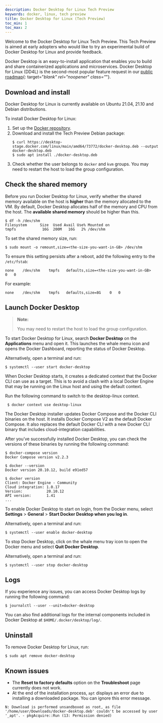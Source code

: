 ```yaml
---
description: Docker Desktop for Linux Tech Preview
keywords: docker, linux, tech preview
title: Docker Desktop for Linux (Tech Preview)
toc_min: 1
toc_max: 2
---
```


Welcome to the Docker Desktop for Linux Tech Preview. This Tech Preview is aimed at early adopters who would like to try an experimental build of Docker Desktop for Linux and provide feedback.

Docker Desktop is an easy-to-install application that enables you to build and
share containerized applications and microservices. Docker Desktop for Linux
(DD4L) is the second-most popular feature request in our [public
roadmap](https://github.com/docker/roadmap/projects/1){: target="_blank"
rel="noopener" class="_"}.

## Download and install

Docker Desktop for Linux is currently available on Ubuntu 21.04, 21.10 and
Debian distributions.

To install Docker Desktop for Linux:

1. Set up the [Docker repository](../../engine/install/ubuntu.md#install-using-the-repository).
2. Download and install the Tech Preview Debian package:
    ```console
    $ curl https://desktop-stage.docker.com/linux/main/amd64/73772/docker-desktop.deb --output docker-desktop.deb
    $ sudo apt install ./docker-desktop.deb
    ```
3. Check whether the user belongs to `docker` and `kvm` groups. You may need to restart the host to load the group configuration.

## Check the shared memory

Before you run Docker Desktop for Linux, verify whether the shared memory available on the host is **higher** than the memory allocated to the VM. By default, Docker Desktop allocates half of the memory and CPU from the host. The **available shared memory** should be higher than this.


```console
$ df -h /dev/shm
Filesystem      Size  Used Avail Use% Mounted on
tmpfs            16G  200M   16G   2% /dev/shm
```

To set the shared memory size, run:

```console
$ sudo mount -o remount,size=<the-size-you-want-in-GB> /dev/shm
```

To ensure this setting persists after a reboot, add the following entry to the `/etc/fstab`:

```console
none    /dev/shm    tmpfs   defaults,size=<the-size-you-want-in-GB>   0   0
```

For example:

```console
none    /dev/shm    tmpfs   defaults,size=8G    0   0
```

## Launch Docker Desktop

> **Note:** 
> 
> You may need to restart the host to load the group configuration.

To start Docker Desktop for Linux, search **Docker Desktop** on the
**Applications** menu and open it. This launches the whale menu icon and opens
the Docker Dashboard, reporting the status of Docker Desktop.

Alternatively, open a terminal and run:

```console
$ systemctl --user start docker-desktop
```

When Docker Desktop starts, it creates a dedicated context that the Docker CLI can use as a target. This is to avoid a clash with a local Docker Engine that may be running on the Linux host and using the default context.

Run the following command to switch to the desktop-linux context.

```console
 $ docker context use desktop-linux
```

The Docker Desktop installer updates Docker Compose and the Docker CLI binaries
on the host. It installs Docker Compose V2 as the default Docker Compose. It
also replaces the default Docker CLI with a new Docker CLI binary that includes
cloud-integration capabilities.

After you’ve successfully installed Docker Desktop, you can check the versions
of these binaries by running the following command:

```console
$ docker-compose version
Docker Compose version v2.2.3

$ docker --version
Docker version 20.10.12, build e91ed57

$ docker version
Client: Docker Engine - Community
Cloud integration: 1.0.17
Version:           20.10.12
API version:       1.41
...
```

To enable Docker Desktop to start on login, from the Docker menu, select
**Settings** > **General** > **Start Docker Desktop when you log in**.

Alternatively, open a terminal and run:

```console
$ systemctl --user enable docker-desktop
```

To stop Docker Desktop, click on the whale menu tray icon to open the Docker menu and select **Quit Docker Desktop**.

Alternatively, open a terminal and run:

```console
$ systemctl --user stop docker-desktop
```

## Logs

If you experience any issues, you can access Docker Desktop logs by running the following command:

```console
$ journalctl --user --unit=docker-desktop
```

You can also find additional logs for the internal components included in Docker
Desktop at `$HOME/.docker/desktop/log/`.

## Uninstall

To remove Docker Desktop for Linux, run:

```console
$ sudo apt remove docker-desktop
```


## Known issues

 - The **Reset to factory defaults** option on the **Troubleshoot** page currently does not work.
 - At the end of the installation process, `apt` displays an error due to installing a downloaded package. You can ignore this error message.
  ```
  N: Download is performed unsandboxed as root, as file '/home/user/Downloads/docker-desktop.deb' couldn't be accessed by user '_apt'. - pkgAcquire::Run (13: Permission denied)
  ```
  

